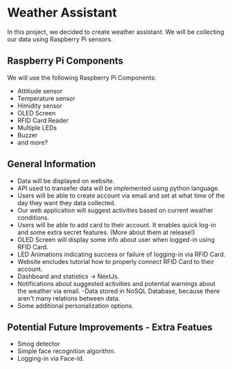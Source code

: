 # Weather Assistant 
In this project, we decided to create weather assistant. We will be collecting our data using Raspberry Pi sensors.
## Raspberry Pi Components
We will use the following Raspberry Pi Components:
- Attitiude sensor
- Temperature sensor
- Himidity sensor
- OLED Screen
- RFID Card Reader
- Multiple LEDs
- Buzzer
- and more?
## General Information
- Data will be displayed on website.
- API  used to transefer data will be implemented using python language.
- Users will be able to create account via email and set at what time of the day they want they data collected.
- Our web application will suggest activities based on current weather conditions.
- Users will be able to add card to their account. It enables quick log-in and some extra secret features. (More about them at release!)
- OLED Screen will display some info about user when logged-in using RFID Card.
- LED Animations indicating success or failure of logging-in via RFID Card.
- Website encludes tutorial how to properly connect RFID Card to their account.
- Dashboard and statistics -> NextJs.
- Notifications about suggested activities and potential warnings about the weather via email.
-Data stored in NoSQL Database, because there aren't many relations between data.
- Some additional personalization options.
## Potential Future Improvements - Extra Featues
- Smog detector
- Simple face recognition algorithm.
- Logging-in via Face-Id.
